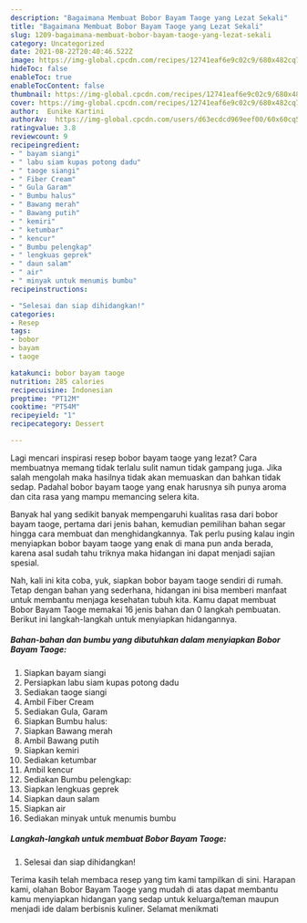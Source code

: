 ```yaml
---
description: "Bagaimana Membuat Bobor Bayam Taoge yang Lezat Sekali"
title: "Bagaimana Membuat Bobor Bayam Taoge yang Lezat Sekali"
slug: 1209-bagaimana-membuat-bobor-bayam-taoge-yang-lezat-sekali
category: Uncategorized
date: 2021-08-22T20:40:46.522Z
image: https://img-global.cpcdn.com/recipes/12741eaf6e9c02c9/680x482cq70/bobor-bayam-taoge-foto-resep-utama.jpg
hideToc: false
enableToc: true
enableTocContent: false
thumbnail: https://img-global.cpcdn.com/recipes/12741eaf6e9c02c9/680x482cq70/bobor-bayam-taoge-foto-resep-utama.jpg
cover: https://img-global.cpcdn.com/recipes/12741eaf6e9c02c9/680x482cq70/bobor-bayam-taoge-foto-resep-utama.jpg
author:  Eunike Kartini
authorAv:  https://img-global.cpcdn.com/users/d63ecdcd969eef00/60x60cq50/avatar.jpg
ratingvalue: 3.8
reviewcount: 9
recipeingredient:
- " bayam siangi"
- " labu siam kupas potong dadu"
- " taoge siangi"
- " Fiber Cream"
- " Gula Garam"
- " Bumbu halus"
- " Bawang merah"
- " Bawang putih"
- " kemiri"
- " ketumbar"
- " kencur"
- " Bumbu pelengkap"
- " lengkuas geprek"
- " daun salam"
- " air"
- " minyak untuk menumis bumbu"
recipeinstructions:

- "Selesai dan siap dihidangkan!"
categories:
- Resep
tags:
- bobor
- bayam
- taoge

katakunci: bobor bayam taoge 
nutrition: 285 calories
recipecuisine: Indonesian
preptime: "PT12M"
cooktime: "PT54M"
recipeyield: "1"
recipecategory: Dessert

---
```



Lagi mencari inspirasi resep bobor bayam taoge yang lezat? Cara membuatnya memang tidak terlalu sulit namun tidak gampang juga. Jika salah mengolah maka hasilnya tidak akan memuaskan dan bahkan tidak sedap. Padahal bobor bayam taoge yang enak harusnya sih punya aroma dan cita rasa yang mampu memancing selera kita.




Banyak hal yang sedikit banyak mempengaruhi kualitas rasa dari bobor bayam taoge, pertama dari jenis bahan, kemudian pemilihan bahan segar hingga cara membuat dan menghidangkannya. Tak perlu pusing kalau ingin menyiapkan bobor bayam taoge yang enak di mana pun anda berada, karena asal sudah tahu triknya maka hidangan ini dapat menjadi sajian spesial.


Nah, kali ini kita coba, yuk, siapkan bobor bayam taoge sendiri di rumah. Tetap dengan bahan yang sederhana, hidangan ini bisa memberi manfaat untuk membantu menjaga kesehatan tubuh kita. Kamu dapat membuat Bobor Bayam Taoge memakai 16 jenis bahan dan 0 langkah pembuatan. Berikut ini langkah-langkah untuk menyiapkan hidangannya.

<!--inarticleads1-->

##### Bahan-bahan dan bumbu yang dibutuhkan dalam menyiapkan Bobor Bayam Taoge:

1. Siapkan  bayam siangi
1. Persiapkan  labu siam kupas potong dadu
1. Sediakan  taoge siangi
1. Ambil  Fiber Cream
1. Sediakan  Gula, Garam
1. Siapkan  Bumbu halus:
1. Siapkan  Bawang merah
1. Ambil  Bawang putih
1. Siapkan  kemiri
1. Sediakan  ketumbar
1. Ambil  kencur
1. Sediakan  Bumbu pelengkap:
1. Siapkan  lengkuas geprek
1. Siapkan  daun salam
1. Siapkan  air
1. Sediakan  minyak untuk menumis bumbu




<!--inarticleads2-->

##### Langkah-langkah untuk membuat Bobor Bayam Taoge:


1. Selesai dan siap dihidangkan!



Terima kasih telah membaca resep yang tim kami tampilkan di sini. Harapan kami, olahan Bobor Bayam Taoge yang mudah di atas dapat membantu kamu menyiapkan hidangan yang sedap untuk keluarga/teman maupun menjadi ide dalam berbisnis kuliner. Selamat menikmati
